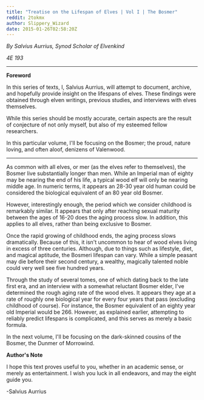 ```yaml
---
title: "Treatise on the Lifespan of Elves | Vol I | The Bosmer"
reddit: 2tokmx
author: Slippery_Wizard
date: 2015-01-26T02:58:20Z
---
```


*By Salvius Aurrius, Synod Scholar of Elvenkind*

*4E 193*

-------------------------------------------------------------------------------

**Foreword**

In this series of texts, I, Salvius Aurrius, will attempt to document, archive, and hopefully provide insight on the lifespans of elves. These findings were obtained through elven writings, previous studies, and interviews with elves themselves.

While this series should be mostly accurate, certain aspects are the result of conjecture of not only myself, but also of my esteemed fellow researchers.

In this particular volume, I'll be focusing on the Bosmer; the proud, nature loving, and often aloof, denizens of Valenwood.

-------------------------------------------------------------------------------

As common with all elves, or mer (as the elves refer to themselves), the Bosmer live substantially longer than men. While an Imperial man of eighty may be nearing the end of his life, a typical wood elf will only be nearing middle age. In numeric terms, it appears an 28-30 year old human could be considered the biological equivalent of an 80 year old Bosmer.

However, interestingly enough, the period which we consider childhood is remarkably similar. It appears that only after reaching sexual maturity between the ages of 16-20 does the aging process slow. In addition, this applies to all elves, rather than being exclusive to Bosmer.

Once the rapid growing of childhood ends, the aging process slows dramatically. Because of this, it isn't uncommon to hear of wood elves living in excess of three centuries. Although, due to things such as lifestyle, diet, and magical aptitude, the Bosmeri lifespan can vary. While a simple peasant may die before their second century, a wealthy, magically talented noble could very well see five hundred years.

Through the study of several tomes, one of which dating back to the late first era, and an interview with a somewhat reluctant Bosmer elder, I've determined the rough aging rate of the wood elves. It appears they age at a rate of roughly one biological year for every four years that pass (excluding childhood of course). For instance, the Bosmer equivalent of an eighty year old Imperial would be 266. However, as explained earlier, attempting to reliably predict lifespans is complicated, and this serves as merely a basic formula.

In the next volume, I'll be focusing on the dark-skinned cousins of the Bosmer, the Dunmer of Morrowind.

**Author's Note**

I hope this text proves useful to you, whether in an academic sense, or merely as entertainment. I wish you luck in all endeavors, and may the eight guide you.

-Salvius Aurrius









